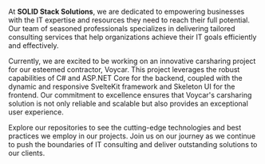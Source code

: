 At **SOLID Stack Solutions**, we are dedicated to empowering businesses with the IT expertise and resources they need to reach their full potential. Our team of seasoned professionals specializes in delivering tailored consulting services that help organizations achieve their IT goals efficiently and effectively.

Currently, we are excited to be working on an innovative carsharing project for our esteemed contractor, Voycar. This project leverages the robust capabilities of C# and ASP.NET Core for the backend, coupled with the dynamic and responsive SvelteKit framework and Skeleton UI for the frontend. Our commitment to excellence ensures that Voycar's carsharing solution is not only reliable and scalable but also provides an exceptional user experience.

Explore our repositories to see the cutting-edge technologies and best practices we employ in our projects. Join us on our journey as we continue to push the boundaries of IT consulting and deliver outstanding solutions to our clients.
